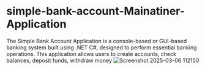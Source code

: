 # simple-bank-account-Mainatiner-Application
The Simple Bank Account Application is a console-based or GUI-based banking system built using .NET C#, designed to perform essential banking operations. This application allows users to create accounts, check balances, deposit funds, withdraw money
![Screenshot 2025-03-06 112150](https://github.com/user-attachments/assets/c35a9e1d-2687-4a57-bac0-cf7bd06421ac)

